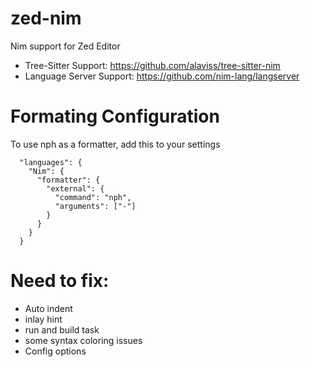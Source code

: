 # zed-nim
Nim support for Zed Editor

- Tree-Sitter Support: https://github.com/alaviss/tree-sitter-nim
- Language Server Support: https://github.com/nim-lang/langserver

# Formating Configuration

To use nph as a formatter, add this to your settings 

```
  "languages": {
    "Nim": {
      "formatter": {
        "external": {
          "command": "nph",
          "arguments": ["-"]
        }
      }
    }
  }
```

# Need to fix:
- Auto indent
- inlay hint
- run and build task
- some syntax coloring issues
- Config options 
